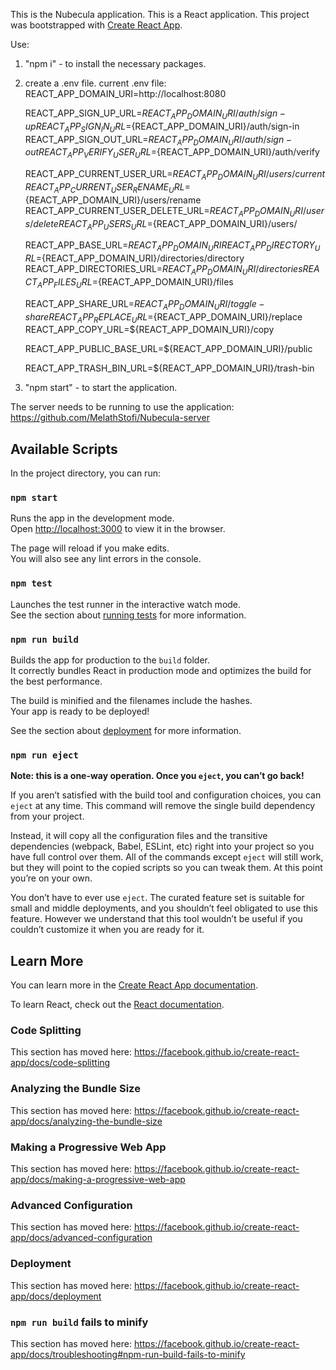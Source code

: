 This is the Nubecula application.
This is a React application.
This project was bootstrapped with [Create React App](https://github.com/facebook/create-react-app).

Use:

1. "npm i" - to install the necessary packages.
2. create a .env file.
  current .env file:
    REACT_APP_DOMAIN_URI=http://localhost:8080

    REACT_APP_SIGN_UP_URL=${REACT_APP_DOMAIN_URI}/auth/sign-up
    REACT_APP_SIGN_IN_URL=${REACT_APP_DOMAIN_URI}/auth/sign-in
    REACT_APP_SIGN_OUT_URL=${REACT_APP_DOMAIN_URI}/auth/sign-out
    REACT_APP_VERIFY_USER_URL=${REACT_APP_DOMAIN_URI}/auth/verify

    REACT_APP_CURRENT_USER_URL=${REACT_APP_DOMAIN_URI}/users/current
    REACT_APP_CURRENT_USER_RENAME_URL=${REACT_APP_DOMAIN_URI}/users/rename
    REACT_APP_CURRENT_USER_DELETE_URL=${REACT_APP_DOMAIN_URI}/users/delete
    REACT_APP_USERS_URL=${REACT_APP_DOMAIN_URI}/users/

    REACT_APP_BASE_URL=${REACT_APP_DOMAIN_URI}
    REACT_APP_DIRECTORY_URL=${REACT_APP_DOMAIN_URI}/directories/directory
    REACT_APP_DIRECTORIES_URL=${REACT_APP_DOMAIN_URI}/directories
    REACT_APP_FILES_URL=${REACT_APP_DOMAIN_URI}/files

    REACT_APP_SHARE_URL=${REACT_APP_DOMAIN_URI}/toggle-share
    REACT_APP_REPLACE_URL=${REACT_APP_DOMAIN_URI}/replace
    REACT_APP_COPY_URL=${REACT_APP_DOMAIN_URI}/copy

    REACT_APP_PUBLIC_BASE_URL=${REACT_APP_DOMAIN_URI}/public

    REACT_APP_TRASH_BIN_URL=${REACT_APP_DOMAIN_URI}/trash-bin
    
3. "npm start" - to start the application.

The server needs to be running to use the application: https://github.com/MelathStofi/Nubecula-server

## Available Scripts

In the project directory, you can run:

### `npm start`

Runs the app in the development mode.<br />
Open [http://localhost:3000](http://localhost:3000) to view it in the browser.

The page will reload if you make edits.<br />
You will also see any lint errors in the console.

### `npm test`

Launches the test runner in the interactive watch mode.<br />
See the section about [running tests](https://facebook.github.io/create-react-app/docs/running-tests) for more information.

### `npm run build`

Builds the app for production to the `build` folder.<br />
It correctly bundles React in production mode and optimizes the build for the best performance.

The build is minified and the filenames include the hashes.<br />
Your app is ready to be deployed!

See the section about [deployment](https://facebook.github.io/create-react-app/docs/deployment) for more information.

### `npm run eject`

**Note: this is a one-way operation. Once you `eject`, you can’t go back!**

If you aren’t satisfied with the build tool and configuration choices, you can `eject` at any time. This command will remove the single build dependency from your project.

Instead, it will copy all the configuration files and the transitive dependencies (webpack, Babel, ESLint, etc) right into your project so you have full control over them. All of the commands except `eject` will still work, but they will point to the copied scripts so you can tweak them. At this point you’re on your own.

You don’t have to ever use `eject`. The curated feature set is suitable for small and middle deployments, and you shouldn’t feel obligated to use this feature. However we understand that this tool wouldn’t be useful if you couldn’t customize it when you are ready for it.

## Learn More

You can learn more in the [Create React App documentation](https://facebook.github.io/create-react-app/docs/getting-started).

To learn React, check out the [React documentation](https://reactjs.org/).

### Code Splitting

This section has moved here: https://facebook.github.io/create-react-app/docs/code-splitting

### Analyzing the Bundle Size

This section has moved here: https://facebook.github.io/create-react-app/docs/analyzing-the-bundle-size

### Making a Progressive Web App

This section has moved here: https://facebook.github.io/create-react-app/docs/making-a-progressive-web-app

### Advanced Configuration

This section has moved here: https://facebook.github.io/create-react-app/docs/advanced-configuration

### Deployment

This section has moved here: https://facebook.github.io/create-react-app/docs/deployment

### `npm run build` fails to minify

This section has moved here: https://facebook.github.io/create-react-app/docs/troubleshooting#npm-run-build-fails-to-minify
